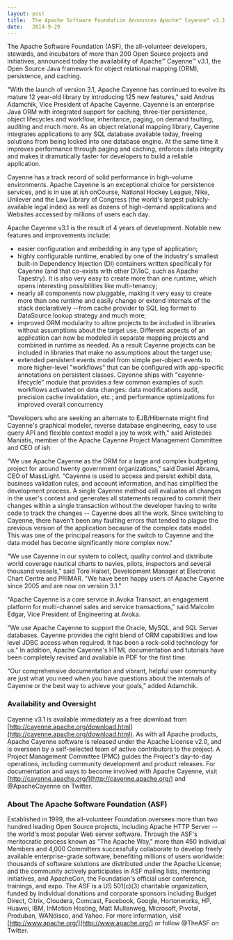 ```yaml
---
layout: post
title:  The Apache Software Foundation Announces Apache™ Cayenne™ v3.1
date:   2014-9-29
---
```


The Apache Software Foundation (ASF), the all-volunteer developers, stewards, and incubators of more than 200 Open Source projects and initiatives, announced today the availability of Apache™ Cayenne™ v3.1, the Open Source Java framework for object relational mapping (ORM), persistence, and caching.

"With the launch of version 3.1, Apache Cayenne has continued to evolve its mature 12 year-old library by introducing 125 new features," said Andrus Adamchik, Vice President of Apache Cayenne.
Cayenne is an enterprise Java ORM with integrated support for caching, three-tier persistence, object lifecycles and workflow, inheritance, paging, on demand faulting, auditing and much more. As an object relational mapping library, Cayenne integrates applications to any SQL database available today, freeing solutions from being locked into one database engine. At the same time it improves performance through paging and caching, enforces data integrity and makes it dramatically faster for developers to build a reliable application.

Cayenne has a track record of solid performance in high-volume environments. Apache Cayenne is an exceptional choice for persistence services, and is in use at ish onCourse, National Hockey League, Nike, Unilever and the Law Library of Congress (the world's largest publicly-available legal index) as well as dozens of high-demand applications and Websites accessed by millions of users each day.

Apache Cayenne v3.1 is the result of 4 years of development. Notable new features and improvements include:

* easier configuration and embedding in any type of application;
* highly configurable runtime, enabled by one of the industry's smallest built-in Dependency Injection (DI) containers written specifically for Cayenne (and that co-exists with other DI/IoC, such as Apache Tapestry). It is also very easy to create more than one runtime, which opens interesting possibilities like multi-tenancy;
* nearly all components now pluggable, making it very easy to create more than one runtime and easily change or extend internals of the stack declaratively --from cache provider to SQL log format to DataSource lookup strategy and much more;
* improved ORM modularity to allow  projects to be included in libraries without assumptions about the target use. Different aspects of an application can now be modeled in separate mapping projects and combined in runtime as needed. As a result Cayenne projects can be included in libraries that make no assumptions about the target use;
* extended persistent events model from simple per-object events to more higher-level "workflows" that can be configured with app-specific annotations on persistent classes. Cayenne ships with "cayenne-lifecycle" module that provides a few common examples of such workflows activated on data changes: data modifications audit, precision cache invalidation, etc.; and performance optimizations for improved overall concurrency

"Developers who are seeking an alternate to EJB/Hibernate might find Cayenne's graphical modeler, reverse database engineering, easy to use query API and flexible context model a joy to work with," said Aristedes Maniatis, member of the Apache Cayenne Project Management Committee and CEO of ish.

"We use Apache Cayenne as the ORM for a large and complex budgeting project for around twenty government organizations," said Daniel Abrams, CEO of MassLight. "Cayenne is used to access and persist exhibit data, business validation rules, and account information, and has simplified the development process. A single Cayenne method call evaluates all changes in the user's context and generates all statements required to commit their changes within a single transaction without the developer having to write code to track the changes -- Cayenne does all the work. Since switching to Cayenne, there haven't been any faulting errors that tended to plague the previous version of the application because of the complex data model. This was one of the principal reasons for the switch to Cayenne and the data model has become significantly more complex now."

"We use Cayenne in our system to collect, quality control and distribute world coverage nautical charts to navies, pilots, inspectors and several thousand vessels," said Tore Halset, Development Manager at Electronic Chart Centre and PRIMAR. "We have been happy users of Apache Cayenne since 2005 and are now on version 3.1."

"Apache Cayenne is a core service in Avoka Transact, an engagement platform for multi-channel sales and service transactions," said Malcolm Edgar, Vice President of Engineering at Avoka.

"We use Apache Cayenne to support the Oracle, MySQL, and SQL Server databases. Cayenne provides the right blend of ORM capabilities and low level JDBC access when required. It has been a rock-solid technology for us."
In addition, Apache Cayenne's HTML documentation and tutorials have been completely revised and available in PDF for the first time.

"Our comprehensive documentation and vibrant, helpful user community are just what you need when you have questions about the internals of Cayenne or the best way to achieve your goals," added Adamchik.

### Availability and Oversight
Cayenne v3.1 is available immediately as a free download from [http://cayenne.apache.org/download.html](http://cayenne.apache.org/download.html). As with all Apache products, Apache Cayenne software is released under the Apache License v2.0, and is overseen by a self-selected team of active contributors to the project. A Project Management Committee (PMC) guides the Project's day-to-day operations, including community development and product releases. For documentation and ways to become involved with Apache Cayenne, visit [http://cayenne.apache.org/](http://cayenne.apache.org/) and @ApacheCayenne on Twitter.

### About The Apache Software Foundation (ASF)
Established in 1999, the all-volunteer Foundation oversees more than two hundred leading Open Source projects, including Apache HTTP Server --the world's most popular Web server software. Through the ASF's meritocratic process known as "The Apache Way," more than 450 individual Members and 4,000 Committers successfully collaborate to develop freely available enterprise-grade software, benefiting millions of users worldwide: thousands of software solutions are distributed under the Apache License; and the community actively participates in ASF mailing lists, mentoring initiatives, and ApacheCon, the Foundation's official user conference, trainings, and expo. The ASF is a US 501(c)(3) charitable organization, funded by individual donations and corporate sponsors including Budget Direct, Citrix, Cloudera, Comcast, Facebook, Google, Hortonworks, HP, Huawei, IBM, InMotion Hosting, Matt Mullenweg, Microsoft, Pivotal, Produban, WANdisco, and Yahoo. For more information, visit [http://www.apache.org/](http://www.apache.org/) or follow @TheASF on Twitter.

